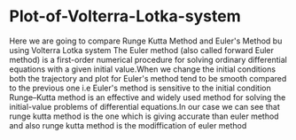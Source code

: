# Plot-of-Volterra-Lotka-system
Here we are going to compare Runge Kutta Method and Euler's Method bu using Volterra Lotka system
The Euler method (also called forward Euler method) is a first-order numerical procedure for solving ordinary differential equations with a given initial value.When we change the initial conditions both the trajectory and plot for Euler's method tend to be smooth compared to the previous one i.e Euler's method is sensitive to the initial condition
Runge–Kutta method is an effective and widely used method for solving the initial-value problems of differential equations.In our case we can see that runge kutta method is the one which is giving accurate than euler method and also runge kutta method is the modiffication of euler method
